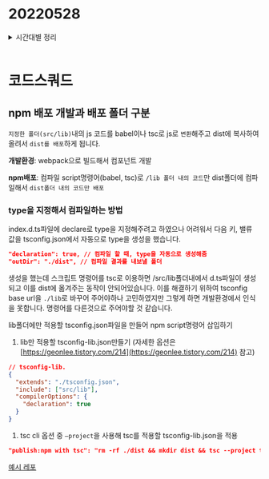 # 20220528

<details>
<summary>시간대별 정리</summary>

### 오전

react컴포넌트 npm 배포
tsc 옵션 공부

</details>
<br>

# 코드스쿼드

## npm 배포 개발과 배포 폴더 구분

`지정한 폴더(src/lib)`내의 js 코드를 babel이나 tsc로 js로 `변환`해주고 dist에 복사하여 올려서 `dist를 배포`하게 됩니다.

**개발환경**: webpack으로 빌드해서 컴포넌트 개발

**npm배포**: 컴파일 script명령어(babel, tsc)로 `/lib 폴더 내의 코드`만 dist폴더에 컴파일해서 `dist폴더 내의 코드만 배포`

### type을 지정해서 컴파일하는 방법

index.d.ts파일에 declare로 type을 지정해주려고 하였으나 어려워서 다음 키, 밸류 값을 tsconfig.json에서 자동으로 type을 생성을 했습니다.

```json
"declaration": true, // 컴파일 할 때, type을 자동으로 생성해줌
"outDir": "./dist", // 컴파일 결과를 내보낼 폴더
```

생성을 했는데 스크립트 명령어를 tsc로 이용하면 /src/lib폴더내에서 d.ts파일이 생성되고 이를 dist에 옮겨주는 동작이 안되어있습니다. 이를 해결하기 위하여 tsconfig base url을 `./lib`로 바꾸어 주어야하나 고민하였지만 그렇게 하면 개발환경에서 인식을 못합니다. 명령어를 다른것으로 주어야할 것 같습니다.

lib폴더에만 적용할 tsconfig.json파일을 만들어 npm script명령어 삽입하기

1. lib만 적용할 tsconfig-lib.json만들기 (자세한 옵션은 [https://geonlee.tistory.com/214](https://geonlee.tistory.com/214) 참고)

```json
// tsconfig-lib.
{
  "extends": "./tsconfig.json",
  "include": ["src/lib"],
  "compilerOptions": {
    "declaration": true
  }
}
```

1. tsc cli 옵션 중 `—project`을 사용해 tsc를 적용할 tsconfig-lib.json을 적용

```json
"publish:npm with tsc": "rm -rf ./dist && mkdir dist && tsc --project tsconfig-lib.json"
```

[예시 레포](https://github.com/kimyouknow/react-modal-component/tree/feature/modal)
